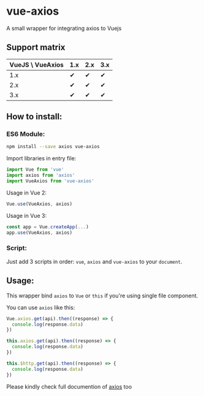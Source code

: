# vue-axios
A small wrapper for integrating axios to Vuejs

## Support matrix

|VueJS \ VueAxios|1.x|2.x|3.x|
|-|-|-|-|
|1.x|&#10004;|&#10004;|&#10004;|
|2.x|&#10004;|&#10004;|&#10004;|
|3.x|&#10004;|&#10004;|&#10004;|

## How to install:
### ES6 Module:
```bash
npm install --save axios vue-axios
```
Import libraries in entry file:
```js
import Vue from 'vue'
import axios from 'axios'
import VueAxios from 'vue-axios'
```

Usage in Vue 2:
```js
Vue.use(VueAxios, axios)
```

Usage in Vue 3:
```js
const app = Vue.createApp(...)
app.use(VueAxios, axios)
```

### Script:
Just add 3 scripts in order: `vue`, `axios` and `vue-axios` to your `document`.

## Usage:
This wrapper bind `axios` to `Vue` or `this` if you're using single file component.

You can use `axios` like this:
```js
Vue.axios.get(api).then((response) => {
  console.log(response.data)
})

this.axios.get(api).then((response) => {
  console.log(response.data)
})

this.$http.get(api).then((response) => {
  console.log(response.data)
})
```

Please kindly check full documention of [axios](https://github.com/axios/axios) too 
